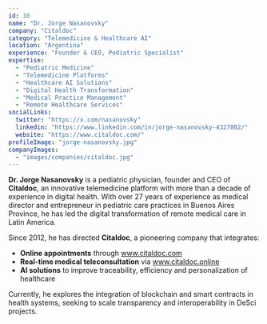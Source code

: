 ```yaml
---
id: 10
name: "Dr. Jorge Nasanovsky"
company: "Citaldoc"
category: "Telemedicine & Healthcare AI"
location: "Argentina"
experience: "Founder & CEO, Pediatric Specialist"
expertise:
  - "Pediatric Medicine"
  - "Telemedicine Platforms"
  - "Healthcare AI Solutions"
  - "Digital Health Transformation"
  - "Medical Practice Management"
  - "Remote Healthcare Services"
socialLinks:
  twitter: "https://x.com/nasanovsky"
  linkedin: "https://www.linkedin.com/in/jorge-nasanovsky-4327802/"
  website: "https://www.citaldoc.com/"
profileImage: "jorge-nasanovsky.jpg"
companyImages:
  - "images/companies/citaldoc.jpg"
---
```


**Dr. Jorge Nasanovsky** is a pediatric physician, founder and CEO of **Citaldoc**, an innovative telemedicine platform with more than a decade of experience in digital health. With over 27 years of experience as medical director and entrepreneur in pediatric care practices in Buenos Aires Province, he has led the digital transformation of remote medical care in Latin America.

Since 2012, he has directed **Citaldoc**, a pioneering company that integrates:

- **Online appointments** through www.citaldoc.com
- **Real-time medical teleconsultation** via www.citaldoc.online  
- **AI solutions** to improve traceability, efficiency and personalization of healthcare

Currently, he explores the integration of blockchain and smart contracts in health systems, seeking to scale transparency and interoperability in DeSci projects.